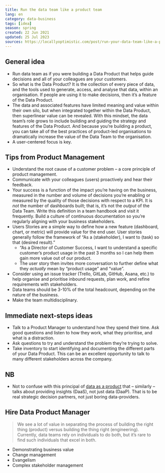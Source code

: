 ```yaml
---
title: Run the data team like a product team
lang: en
category: data-business
tags: [idea]
season: spring
created: 22 Jun 2021
updated: 25 Jul 2023
sources: https://locallyoptimistic.com/post/run-your-data-team-like-a-product-team/, https://locallyoptimistic.com/post/data-product-manager/
---
```


## General idea 
* Run data team as if you were building a Data Product that helps guide decisions and all of your colleagues are your customers.
* So what is the Data Product? It is the collection of every piece of data, and the tools used to generate, access, and analyse that data, within an organisation. If people are using it to make decisions, then it’s a feature of the Data Product.
* The data and associated features have limited meaning and value within their own silo, but when integrated together within the Data Product, then superlinear value can be revealed. With this mindset, the data team’s role grows to include building and guiding the strategy and features of the Data Product. And because you’re building a product, you can take all of the best practices of product-led organisations to dramatically increase the value of the Data Team to the organisation.
* A user-centered focus is key.


## Tips from Product Management
* Understand the root cause of a customer problem – a core principle of product management.
* Communicate with your colleagues (users) proactively and hear their feedback.
* Your success is a function of the impact you’re having on the business, measured in the number and volume of decisions you’re enabling or measured by the quality of those decisions with respect to a KPI. It is _not_ the number of dashboards built; that is, it’s not the _output_ of the Data Team. Write this definition in a team handbook and visit it frequently. Build a culture of continuous documentation so you’re regularly aligning with your business stakeholders.
* Users Stories are a simple way to define how a new feature (dashboard, chart, or metric) will provide value for the end user. User stories generally follow the framework of “As a (stakeholder), I want to (task) so that (desired result).”
	* “As a Director of Customer Success, I want to understand a specific customer’s product usage in the past 3 months so I can help them gain more value out of our product.
	* The user story then invites more conversation to further define what they _actually_ mean by “product usage” and “value”.
* Consider using an issue tracker (Trello, GitLab, GitHub, Asana, etc.) to help organise and prioritise inbound requests, plan work, and refine requirements with stakeholders.
* Data teams should be 3-10% of the total headcount, depending on the nature of the business.
* Make the team multidisciplinary.

## Immediate next-steps ideas
* Talk to a Product Manager to understand how they spend their time. Ask good questions and listen to how they work, what they prioritise, and what is a distraction.
* Ask questions to try and understand the problem they’re trying to solve.
* Take inventory to start identifying and documenting the different parts of your Data Product. This can be an excellent opportunity to talk to many different stakeholders across the company.

## NB
* Not to confuse with this principal of [data as a product](https://medium.com/@itunpredictable/data-as-a-product-vs-data-as-a-service-d9f7e622dc55) that – similarly – talks about providing insights (DaaS), not just data (DaaP). That is to be real strategic decision partners, not just boring data-providers.

## Hire Data Product Manager
> We see a lot of value in separating the process of building the right thing (product) versus building the thing right (engineering). Currently, data teams rely on individuals to do both, but it’s rare to find such individuals that excel in both.

- Demonstrating business value
- Change management
- Evangelism
- Complex stakeholder management